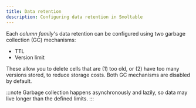 ```yaml
---
title: Data retention
description: Configuring data retention in Smoltable
---
```


Each _column family_'s data retention can be configured using two garbage collection (GC) mechanisms:

- TTL
- Version limit

These allow you to delete cells that are (1) too old, or (2) have too many versions stored, to reduce storage costs. Both GC mechanisms are disabled by default.

:::note
Garbage collection happens asynchronously and lazily, so data may live longer than the defined
limits.
:::
